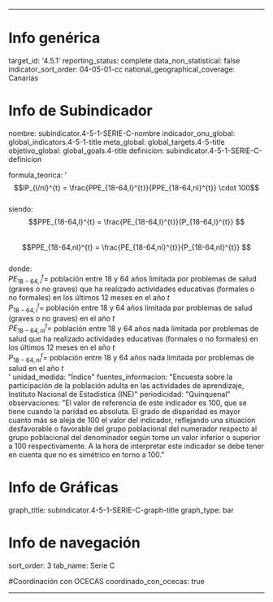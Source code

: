 ---

# Info genérica
target_id: '4.5.1'
reporting_status: complete
data_non_statistical: false
indicator_sort_order: 04-05-01-cc
national_geographical_coverage: Canarias

# Info de Subindicador
nombre: subindicator.4-5-1-SERIE-C-nombre
indicador_onu_global: global_indicators.4-5-1-title
meta_global: global_targets.4-5-title
objetivo_global: global_goals.4-title
definicion: subindicator.4-5-1-SERIE-C-definicion

formula_teorica: '$$IP_{l/nl}^{t} = \frac{PPE_{18-64,l}^{t}}{PPE_{18-64,nl}^{t}} \cdot 100$$ <br>
siendo: <br> 
$$PPE_{18-64,l}^{t} = \frac{PE_{18-64,l}^{t}}{P_{18-64,l}^{t}} $$ <br>
$$PPE_{18-64,nl}^{t} = \frac{PE_{18-64,nl}^{t}}{P_{18-64,nl}^{t}} $$ <br>
donde: <br>
$PE_{18-64,l}^{t} =$ población entre 18 y 64 años limitada por problemas de salud (graves o no graves) que ha realizado actividades educativas (formales o no formales) en los últimos 12 meses en el año $t$ <br>
$P_{18-64,l}^{t} =$ población entre 18 y 64 años limitada por problemas de salud (graves o no graves) en el año $t$ <br>
$PE_{18-64,nl}^{t} =$ población entre 18 y 64 años nada limitada por problemas de salud que ha realizado actividades educativas (formales o no formales) en los últimos 12 meses en el año $t$ <br>
$P_{18-64,nl}^{t} =$ población entre 18 y 64 años nada limitada por problemas de salud en el año $t$<br>'
unidad_medida: "Índice"
fuentes_informacion: "Encuesta sobre la participación de la población adulta en las actividades de aprendizaje, Instituto Nacional de Estadística (INE)"
periodicidad: "Quinquenal"
observaciones: "El valor de referencia de este indicador es 100, que se tiene cuando la paridad es absoluta. El grado de disparidad es mayor cuanto más se aleja de 100 el valor del indicador, reflejando una situación desfavorable o favorable del grupo poblacional del numerador respecto al grupo poblacional del denominador según tome un valor inferior o superior a 100 respectivamente. A la hora de interpretar este indicador se debe tener en cuenta que no es simétrico en torno a 100."

# Info de Gráficas
graph_title: subindicator.4-5-1-SERIE-C-graph-title
graph_type: bar

# Info de navegación
sort_order: 3
tab_name: Serie C

#Coordinación con OCECAS
coordinado_con_ocecas: true

---